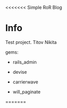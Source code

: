 <<<<<<< Simple RoR Blog
# Info

Test project. Titov Nikita

gems:

* rails_admin

* devise

* carrierwave

* will_paginate

=======
